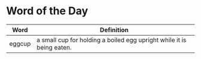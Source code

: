 # Word of the Day

|Word|Definition|
|---|---|
|eggcup|a small cup for holding a boiled egg upright while it is being eaten.|